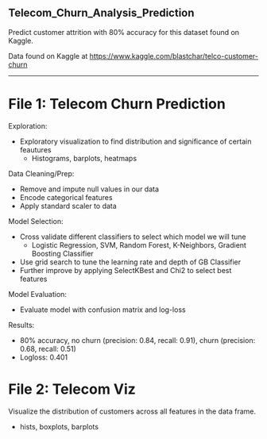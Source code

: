 ## Telecom_Churn_Analysis_Prediction
Predict customer attrition with 80% accuracy for this dataset found on Kaggle. 

Data found on Kaggle at https://www.kaggle.com/blastchar/telco-customer-churn

----

# File 1: Telecom Churn Prediction

Exploration:
- Exploratory visualization to find distribution and significance of certain feautures
  - Histograms, barplots, heatmaps

Data Cleaning/Prep:
- Remove and impute null values in our data
- Encode categorical features
- Apply standard scaler to data

Model Selection:
- Cross validate different classifiers to select which model we will tune
  - Logistic Regression, SVM, Random Forest, K-Neighbors, Gradient Boosting Classifier
- Use grid search to tune the learning rate and depth of GB Classifier
- Further improve by applying SelectKBest and Chi2 to select best features

Model Evaluation:

- Evaluate model with confusion matrix and log-loss

Results:
- 80% accuracy, no churn (precision: 0.84, recall: 0.91), churn (precision: 0.68, recall: 0.51)
- Logloss: 0.401

# File 2: Telecom Viz

Visualize the distribution of customers across all features in the data frame. 
- hists, boxplots, barplots
